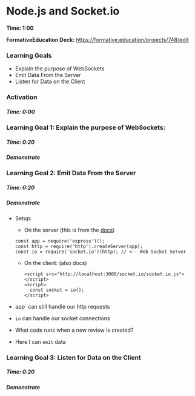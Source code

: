# Node.js and Socket.io

**Time: 1:00** 

**FormativeEducation Deck:** https://formative.education/projects/748/edit

### Learning Goals

- Explain the purpose of WebSockets
- Emit Data From the Server
- Listen for Data on the Client



### Activation

##### Time: 0:00



### Learning Goal 1: Explain the purpose of WebSockets:

##### Time: 0:20

##### Demonstrate 



### Learning Goal 2: Emit Data From the Server

##### Time: 0:20

##### Demonstrate 

* Setup: 

  * On the server (this is from the [docs](<https://socket.io/get-started/chat/#Integrating-Socket-IO>))

  ```
  const app = require('express')();
  const http = require('http').createServer(app);
  const io = require('socket.io')(http); // <-- Web Socket Server
  ```

  * On the client: (also docs)

    ```
    <script src="http://localhost:3000/socket.io/socket.io.js"></script>
    <script>
      const socket = io();
    </script>
    ```

* app` can still handle our http requests

* `io` can handle our socket connections

* What code runs when a new review is created?

* Here I can `emit` data



### Learning Goal 3: Listen for Data on the Client

##### Time: 0:20

##### Demonstrate 
